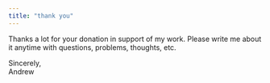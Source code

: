 ```yaml
---
title: "thank you"
---
```


Thanks a lot for your donation in support of my work. Please write me about it anytime with questions, problems, thoughts, etc.

Sincerely,  
Andrew
